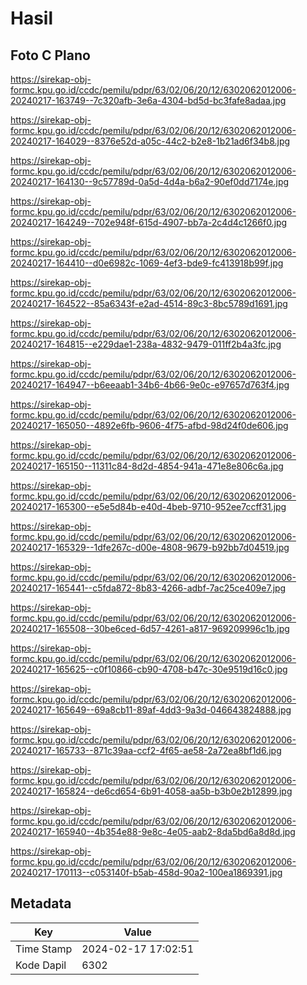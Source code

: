 # Hasil

## Foto C Plano

https://sirekap-obj-formc.kpu.go.id/ccdc/pemilu/pdpr/63/02/06/20/12/6302062012006-20240217-163749--7c320afb-3e6a-4304-bd5d-bc3fafe8adaa.jpg

https://sirekap-obj-formc.kpu.go.id/ccdc/pemilu/pdpr/63/02/06/20/12/6302062012006-20240217-164029--8376e52d-a05c-44c2-b2e8-1b21ad6f34b8.jpg

https://sirekap-obj-formc.kpu.go.id/ccdc/pemilu/pdpr/63/02/06/20/12/6302062012006-20240217-164130--9c57789d-0a5d-4d4a-b6a2-90ef0dd7174e.jpg

https://sirekap-obj-formc.kpu.go.id/ccdc/pemilu/pdpr/63/02/06/20/12/6302062012006-20240217-164249--702e948f-615d-4907-bb7a-2c4d4c1266f0.jpg

https://sirekap-obj-formc.kpu.go.id/ccdc/pemilu/pdpr/63/02/06/20/12/6302062012006-20240217-164410--d0e6982c-1069-4ef3-bde9-fc413918b99f.jpg

https://sirekap-obj-formc.kpu.go.id/ccdc/pemilu/pdpr/63/02/06/20/12/6302062012006-20240217-164522--85a6343f-e2ad-4514-89c3-8bc5789d1691.jpg

https://sirekap-obj-formc.kpu.go.id/ccdc/pemilu/pdpr/63/02/06/20/12/6302062012006-20240217-164815--e229dae1-238a-4832-9479-011ff2b4a3fc.jpg

https://sirekap-obj-formc.kpu.go.id/ccdc/pemilu/pdpr/63/02/06/20/12/6302062012006-20240217-164947--b6eeaab1-34b6-4b66-9e0c-e97657d763f4.jpg

https://sirekap-obj-formc.kpu.go.id/ccdc/pemilu/pdpr/63/02/06/20/12/6302062012006-20240217-165050--4892e6fb-9606-4f75-afbd-98d24f0de606.jpg

https://sirekap-obj-formc.kpu.go.id/ccdc/pemilu/pdpr/63/02/06/20/12/6302062012006-20240217-165150--11311c84-8d2d-4854-941a-471e8e806c6a.jpg

https://sirekap-obj-formc.kpu.go.id/ccdc/pemilu/pdpr/63/02/06/20/12/6302062012006-20240217-165300--e5e5d84b-e40d-4beb-9710-952ee7ccff31.jpg

https://sirekap-obj-formc.kpu.go.id/ccdc/pemilu/pdpr/63/02/06/20/12/6302062012006-20240217-165329--1dfe267c-d00e-4808-9679-b92bb7d04519.jpg

https://sirekap-obj-formc.kpu.go.id/ccdc/pemilu/pdpr/63/02/06/20/12/6302062012006-20240217-165441--c5fda872-8b83-4266-adbf-7ac25ce409e7.jpg

https://sirekap-obj-formc.kpu.go.id/ccdc/pemilu/pdpr/63/02/06/20/12/6302062012006-20240217-165508--30be6ced-6d57-4261-a817-969209996c1b.jpg

https://sirekap-obj-formc.kpu.go.id/ccdc/pemilu/pdpr/63/02/06/20/12/6302062012006-20240217-165625--c0f10866-cb90-4708-b47c-30e9519d16c0.jpg

https://sirekap-obj-formc.kpu.go.id/ccdc/pemilu/pdpr/63/02/06/20/12/6302062012006-20240217-165649--69a8cb11-89af-4dd3-9a3d-046643824888.jpg

https://sirekap-obj-formc.kpu.go.id/ccdc/pemilu/pdpr/63/02/06/20/12/6302062012006-20240217-165733--871c39aa-ccf2-4f65-ae58-2a72ea8bf1d6.jpg

https://sirekap-obj-formc.kpu.go.id/ccdc/pemilu/pdpr/63/02/06/20/12/6302062012006-20240217-165824--de6cd654-6b91-4058-aa5b-b3b0e2b12899.jpg

https://sirekap-obj-formc.kpu.go.id/ccdc/pemilu/pdpr/63/02/06/20/12/6302062012006-20240217-165940--4b354e88-9e8c-4e05-aab2-8da5bd6a8d8d.jpg

https://sirekap-obj-formc.kpu.go.id/ccdc/pemilu/pdpr/63/02/06/20/12/6302062012006-20240217-170113--c053140f-b5ab-458d-90a2-100ea1869391.jpg


## Metadata

| Key        | Value               |
| ---------- | ------------------- |
| Time Stamp | 2024-02-17 17:02:51 |
| Kode Dapil | 6302                |



